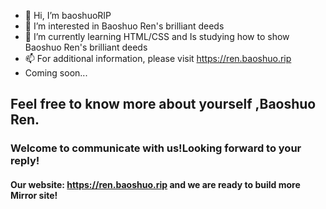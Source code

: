 - 👋 Hi, I’m baoshuoRIP
- 👀 I’m interested in Baoshuo Ren's brilliant deeds
- 🌱 I’m currently learning HTML/CSS and Is studying how to show Baoshuo Ren's brilliant deeds
- 📫 For additional information, please visit https://ren.baoshuo.rip
- Coming soon...

## Feel free to know more about yourself ,Baoshuo Ren.
### Welcome to communicate with us!Looking forward to your reply!
#### Our website: **https://ren.baoshuo.rip** and we are ready to build more Mirror site!
